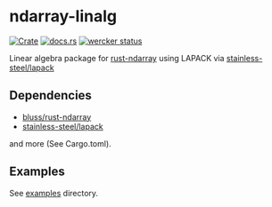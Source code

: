 ndarray-linalg
===============
[![Crate](http://meritbadge.herokuapp.com/ndarray-linalg)](https://crates.io/crates/ndarray-linalg)
[![docs.rs](https://docs.rs/ndarray-linalg/badge.svg)](https://docs.rs/ndarray-linalg)
[![wercker status](https://app.wercker.com/status/f04aeba682ea6e79577e15bd946344a5/s/master "wercker status")](https://app.wercker.com/project/byKey/f04aeba682ea6e79577e15bd946344a5)

Linear algebra package for [rust-ndarray](https://github.com/bluss/rust-ndarray) using LAPACK via [stainless-steel/lapack](https://github.com/stainless-steel/lapack)

Dependencies
-------------

- [bluss/rust-ndarray](https://github.com/bluss/rust-ndarray)
- [stainless-steel/lapack](https://github.com/stainless-steel/lapack)

and more (See Cargo.toml).

Examples
---------
See [examples](https://github.com/termoshtt/ndarray-linalg/tree/master/examples) directory.

